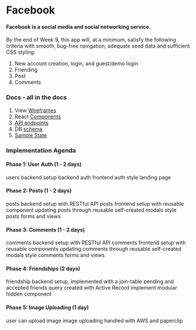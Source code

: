 # Facebook

#### Facebook is a social media and social networking service.

By the end of Week 9, this app will, at a minimum, satisfy the following criteria with smooth, bug-free navigation, adequate seed data and sufficient CSS styling:

 1. New account creation, login, and guest/demo login
 3. Friending
 4. Post
 5. Comments

### Docs - all in the docs

1. View [Wireframes](./docs/wireframes)
2. React [Components](./docs/fe_routes.md)
3. [API endpoints](./docs/api_endpoints.md)
4. DB [schema](./docs/schema.md)
5. [Sample State](./docs/sample_state.js)

### Implementation Agenda

#### Phase 1: User Auth (1 - 2 days)
users backend setup
backend auth
frontend auth
style landing page

#### Phase 2: Posts (1 - 2 days)
posts backend setup with RESTful API
posts frontend setup with reusable component
updating posts through reusable self-created modals
style posts forms and views

#### Phase 3: Comments (1 - 2 days)
comments backend setup with RESTful API
comments frontend setup with reusable components
updating comments through reusable self-created modals
style comments forms and views

#### Phase 4: Friendships (2 days)
friendship backend setup, implemented with a join-table
pending and accepted friends query created with Active Record
implement modular hidden component

#### Phase 5: Image Uploading (1 day)
user can upload image
image uploading handled with AWS and paperclip

